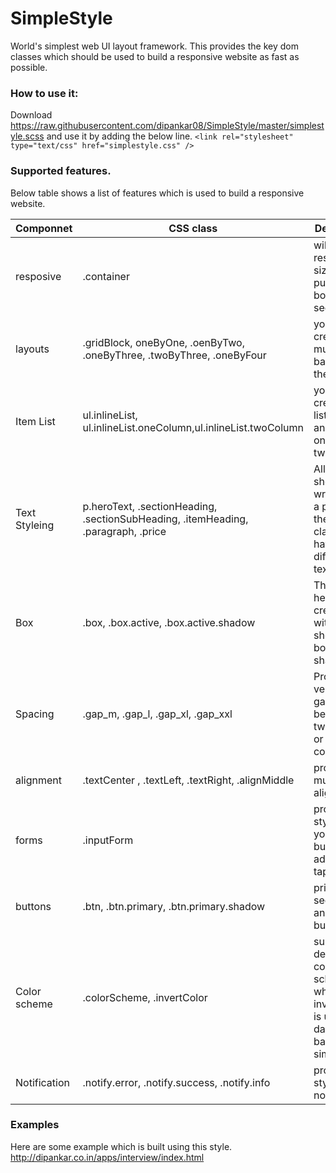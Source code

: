 # SimpleStyle
World's simplest web UI layout framework. This provides the key dom classes which should be used to build a responsive website as fast as possible.

### How to use it:
Download https://raw.githubusercontent.com/dipankar08/SimpleStyle/master/simplestyle.scss and use it by adding the below line. 
`<link rel="stylesheet" type="text/css" href="simplestyle.css" />`


### Supported features. 
Below table shows a list of features which is used to build a responsive website. 

| Componnet | CSS class | Description
| --- | --- |---|
| resposive  | .container | will proviide resposive size, please put this on body or section. 
| layouts | .gridBlock, oneByOne, .oenByTwo, .oneByThree, .twoByThree, .oneByFour | you can create multiple grid based on the size.
|Item List| ul.inlineList,  ul.inlineList.oneColumn,ul.inlineList.twoColumn | you can create item list using ul and li with onecolumn, two collom|
| Text Styleing| p.heroText, .sectionHeading, .sectionSubHeading, .itemHeading, .paragraph, .price | All the text should be wrapper in a p and use the multiple class to have diffrenet text size.|
| Box | .box, .box.active, .box.active.shadow | This will help you to create box with border, show active box or show shadow |
| Spacing| .gap_m, .gap_l, .gap_xl, .gap_xxl | Provides vertical gapping betweeen two section or components |
| alignment|  .textCenter , .textLeft, .textRight, .alignMiddle | provide multiple text alignment |
| forms | .inputForm| provide styleing for your input builds just adding one tap on top |
| buttons | .btn, .btn.primary, .btn.primary.shadow | primary, secondary and shadow button style |
| Color scheme | .colorScheme, .invertColor | support default blue color schem, where invertColor is used for dardk backgrouds   simple.  |
| Notification | .notify.error, .notify.success, .notify.info | provides the style for noticfication |

### Examples
Here are some example which is built using this style.
http://dipankar.co.in/apps/interview/index.html





